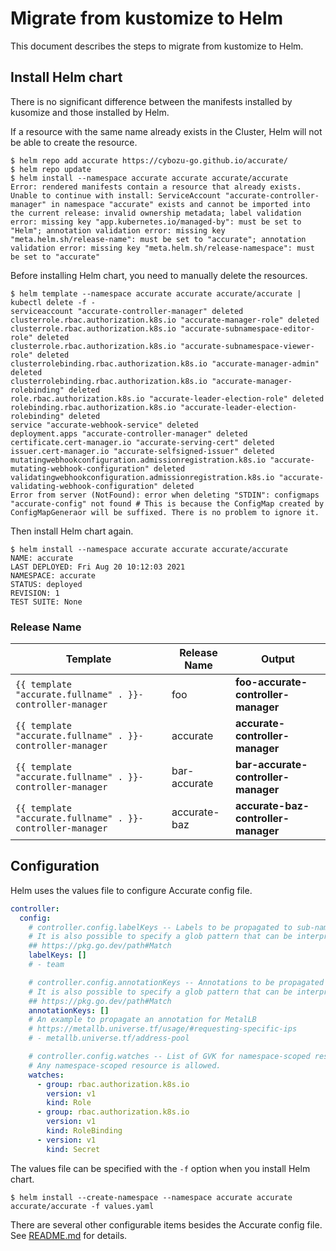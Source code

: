 # Migrate from kustomize to Helm

This document describes the steps to migrate from kustomize to Helm.

## Install Helm chart

There is no significant difference between the manifests installed by kusomize and those installed by Helm.

If a resource with the same name already exists in the Cluster, Helm will not be able to create the resource.

```console
$ helm repo add accurate https://cybozu-go.github.io/accurate/
$ helm repo update
$ helm install --namespace accurate accurate accurate/accurate
Error: rendered manifests contain a resource that already exists. Unable to continue with install: ServiceAccount "accurate-controller-manager" in namespace "accurate" exists and cannot be imported into the current release: invalid ownership metadata; label validation error: missing key "app.kubernetes.io/managed-by": must be set to "Helm"; annotation validation error: missing key "meta.helm.sh/release-name": must be set to "accurate"; annotation validation error: missing key "meta.helm.sh/release-namespace": must be set to "accurate"
```

Before installing Helm chart, you need to manually delete the resources.

```console
$ helm template --namespace accurate accurate accurate/accurate | kubectl delete -f -
serviceaccount "accurate-controller-manager" deleted
clusterrole.rbac.authorization.k8s.io "accurate-manager-role" deleted
clusterrole.rbac.authorization.k8s.io "accurate-subnamespace-editor-role" deleted
clusterrole.rbac.authorization.k8s.io "accurate-subnamespace-viewer-role" deleted
clusterrolebinding.rbac.authorization.k8s.io "accurate-manager-admin" deleted
clusterrolebinding.rbac.authorization.k8s.io "accurate-manager-rolebinding" deleted
role.rbac.authorization.k8s.io "accurate-leader-election-role" deleted
rolebinding.rbac.authorization.k8s.io "accurate-leader-election-rolebinding" deleted
service "accurate-webhook-service" deleted
deployment.apps "accurate-controller-manager" deleted
certificate.cert-manager.io "accurate-serving-cert" deleted
issuer.cert-manager.io "accurate-selfsigned-issuer" deleted
mutatingwebhookconfiguration.admissionregistration.k8s.io "accurate-mutating-webhook-configuration" deleted
validatingwebhookconfiguration.admissionregistration.k8s.io "accurate-validating-webhook-configuration" deleted
Error from server (NotFound): error when deleting "STDIN": configmaps "accurate-config" not found # This is because the ConfigMap created by ConfigMapGeneraor will be suffixed. There is no problem to ignore it.
```

Then install Helm chart again.

```console
$ helm install --namespace accurate accurate accurate/accurate
NAME: accurate
LAST DEPLOYED: Fri Aug 20 10:12:03 2021
NAMESPACE: accurate
STATUS: deployed
REVISION: 1
TEST SUITE: None
```

### Release Name

| Template | Release Name | Output |
| -------- | ------------ | ------ |
| `{{ template "accurate.fullname" . }}-controller-manager` | foo | **foo-accurate-controller-manager** |
| `{{ template "accurate.fullname" . }}-controller-manager` | accurate | **accurate-controller-manager** |
| `{{ template "accurate.fullname" . }}-controller-manager` | bar-accurate | **bar-accurate-controller-manager** |
| `{{ template "accurate.fullname" . }}-controller-manager` | accurate-baz | **accurate-baz-controller-manager** |

## Configuration

Helm uses the values file to configure Accurate config file.

```yaml
controller:
  config:
    # controller.config.labelKeys -- Labels to be propagated to sub-namespaces.
    # It is also possible to specify a glob pattern that can be interpreted by Go's "path.Match" func.
    ## https://pkg.go.dev/path#Match
    labelKeys: []
    # - team

    # controller.config.annotationKeys -- Annotations to be propagated to sub-namespaces.
    # It is also possible to specify a glob pattern that can be interpreted by Go's "path.Match" func.
    ## https://pkg.go.dev/path#Match
    annotationKeys: []
    # An example to propagate an annotation for MetalLB
    # https://metallb.universe.tf/usage/#requesting-specific-ips
    # - metallb.universe.tf/address-pool

    # controller.config.watches -- List of GVK for namespace-scoped resources that can be propagated.
    # Any namespace-scoped resource is allowed.
    watches:
      - group: rbac.authorization.k8s.io
        version: v1
        kind: Role
      - group: rbac.authorization.k8s.io
        version: v1
        kind: RoleBinding
      - version: v1
        kind: Secret
```

The values file can be specified with the `-f` option when you install Helm chart.

```console
$ helm install --create-namespace --namespace accurate accurate accurate/accurate -f values.yaml
```

There are several other configurable items besides the Accurate config file. See [README.md](./README.md) for details.

